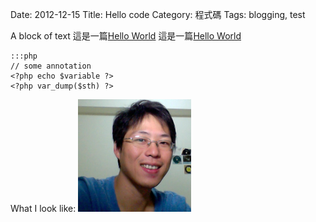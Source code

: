 Date: 2012-12-15
Title: Hello code
Category: 程式碼
Tags: blogging, test

A block of text
這是一篇[Hello World](http://seyna.github.com/2012/12/hello-world.html)
這是一篇[Hello World](|filename|/posts/2012/12/hello-world.md)

    :::php
    // some annotation
    <?php echo $variable ?>
    <?php var_dump($sth) ?>

What I look like:
<img src="./images/seyna.png" height="180px" title="seyna" />
